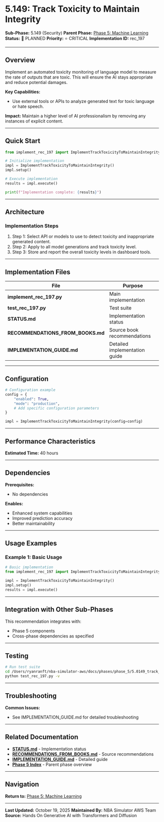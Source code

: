 # 5.149: Track Toxicity to Maintain Integrity

**Sub-Phase:** 5.149 (Security)
**Parent Phase:** [Phase 5: Machine Learning](../PHASE_5_INDEX.md)
**Status:** 🔵 PLANNED
**Priority:** ⭐ CRITICAL
**Implementation ID:** rec_197

---

## Overview

Implement an automated toxicity monitoring of language model to measure the rate of outputs that are toxic. This will ensure the AI stays appropriate and reduce potential damages.

**Key Capabilities:**
- Use external tools or APIs to analyze generated text for toxic language or hate speech.

**Impact:**
Maintain a higher level of AI professionalism by removing any instances of explicit content.

---

## Quick Start

```python
from implement_rec_197 import ImplementTrackToxicityToMaintainIntegrity

# Initialize implementation
impl = ImplementTrackToxicityToMaintainIntegrity()
impl.setup()

# Execute implementation
results = impl.execute()

print(f"Implementation complete: {results}")
```

---

## Architecture

### Implementation Steps

1. Step 1: Select API or models to use to detect toxicity and inappropriate generated content.
2. Step 2: Apply to all model generations and track toxicity level.
3. Step 3: Store and report the overall toxicity levels in dashboard tools.

---

## Implementation Files

| File | Purpose |
|------|---------|
| **implement_rec_197.py** | Main implementation |
| **test_rec_197.py** | Test suite |
| **STATUS.md** | Implementation status |
| **RECOMMENDATIONS_FROM_BOOKS.md** | Source book recommendations |
| **IMPLEMENTATION_GUIDE.md** | Detailed implementation guide |

---

## Configuration

```python
# Configuration example
config = {
    "enabled": True,
    "mode": "production",
    # Add specific configuration parameters
}

impl = ImplementTrackToxicityToMaintainIntegrity(config=config)
```

---

## Performance Characteristics

**Estimated Time:** 40 hours

---

## Dependencies

**Prerequisites:**
- No dependencies

**Enables:**
- Enhanced system capabilities
- Improved prediction accuracy
- Better maintainability

---

## Usage Examples

### Example 1: Basic Usage

```python
# Basic implementation
from implement_rec_197 import ImplementTrackToxicityToMaintainIntegrity

impl = ImplementTrackToxicityToMaintainIntegrity()
impl.setup()
results = impl.execute()
```

---

## Integration with Other Sub-Phases

This recommendation integrates with:
- Phase 5 components
- Cross-phase dependencies as specified

---

## Testing

```bash
# Run test suite
cd /Users/ryanranft/nba-simulator-aws/docs/phases/phase_5/5.0149_track_toxicity_to_maintain_integrity
python test_rec_197.py -v
```

---

## Troubleshooting

**Common Issues:**
- See IMPLEMENTATION_GUIDE.md for detailed troubleshooting

---

## Related Documentation

- **[STATUS.md](STATUS.md)** - Implementation status
- **[RECOMMENDATIONS_FROM_BOOKS.md](RECOMMENDATIONS_FROM_BOOKS.md)** - Source recommendations
- **[IMPLEMENTATION_GUIDE.md](IMPLEMENTATION_GUIDE.md)** - Detailed guide
- **[Phase 5 Index](../PHASE_5_INDEX.md)** - Parent phase overview

---

## Navigation

**Return to:** [Phase 5: Machine Learning](../PHASE_5_INDEX.md)

---

**Last Updated:** October 19, 2025
**Maintained By:** NBA Simulator AWS Team
**Source:** Hands On Generative AI with Transformers and Diffusion
